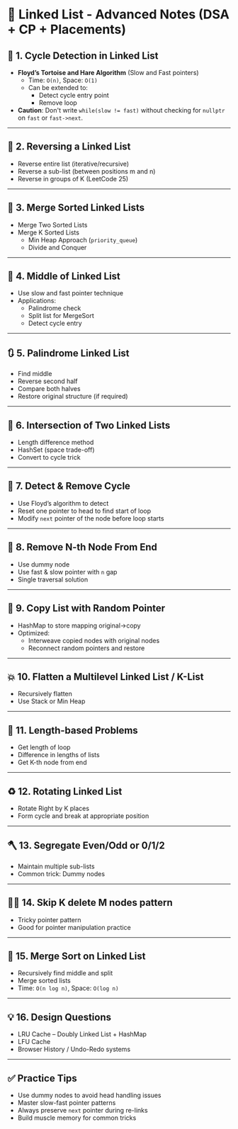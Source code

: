 
# 🔗 Linked List - Advanced Notes (DSA + CP + Placements)

## 🔁 1. Cycle Detection in Linked List
- **Floyd’s Tortoise and Hare Algorithm** (Slow and Fast pointers)
  - Time: `O(n)`, Space: `O(1)`
  - Can be extended to:
    - Detect cycle entry point
    - Remove loop
- **Caution**: Don't write `while(slow != fast)` without checking for `nullptr` on `fast` or `fast->next`.

---

## 🔄 2. Reversing a Linked List
- Reverse entire list (iterative/recursive)
- Reverse a sub-list (between positions m and n)
- Reverse in groups of K (LeetCode 25)

---

## 👑 3. Merge Sorted Linked Lists
- Merge Two Sorted Lists
- Merge K Sorted Lists
  - Min Heap Approach (`priority_queue`)
  - Divide and Conquer

---

## 🎯 4. Middle of Linked List
- Use slow and fast pointer technique
- Applications:
  - Palindrome check
  - Split list for MergeSort
  - Detect cycle entry

---

## 🔃 5. Palindrome Linked List
- Find middle
- Reverse second half
- Compare both halves
- Restore original structure (if required)

---

## 📐 6. Intersection of Two Linked Lists
- Length difference method
- HashSet (space trade-off)
- Convert to cycle trick

---

## 🎣 7. Detect & Remove Cycle
- Use Floyd’s algorithm to detect
- Reset one pointer to head to find start of loop
- Modify `next` pointer of the node before loop starts

---

## 🧹 8. Remove N-th Node From End
- Use dummy node
- Use fast & slow pointer with `n` gap
- Single traversal solution

---

## 🧬 9. Copy List with Random Pointer
- HashMap to store mapping original->copy
- Optimized:
  - Interweave copied nodes with original nodes
  - Reconnect random pointers and restore

---

## 💥 10. Flatten a Multilevel Linked List / K-List
- Recursively flatten
- Use Stack or Min Heap

---

## 📏 11. Length-based Problems
- Get length of loop
- Difference in lengths of lists
- Get K-th node from end

---

## ♻️ 12. Rotating Linked List
- Rotate Right by K places
- Form cycle and break at appropriate position

---

## 🪓 13. Segregate Even/Odd or 0/1/2
- Maintain multiple sub-lists
- Common trick: Dummy nodes

---

## 🧙‍♂️ 14. Skip K delete M nodes pattern
- Tricky pointer pattern
- Good for pointer manipulation practice

---

## 🔀 15. Merge Sort on Linked List
- Recursively find middle and split
- Merge sorted lists
- Time: `O(n log n)`, Space: `O(log n)`

---

## 💡 16. Design Questions
- LRU Cache – Doubly Linked List + HashMap
- LFU Cache
- Browser History / Undo-Redo systems

---

## ✅ Practice Tips
- Use dummy nodes to avoid head handling issues
- Master slow-fast pointer patterns
- Always preserve `next` pointer during re-links
- Build muscle memory for common tricks
